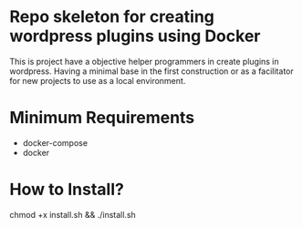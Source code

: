 # Repo skeleton for creating wordpress plugins using Docker

This is project have a objective helper programmers in create plugins in wordpress.
Having a minimal base in the first construction or as a facilitator for new projects to use as a local environment.

# Minimum Requirements
- docker-compose
- docker

# How to Install?
chmod +x install.sh && ./install.sh
